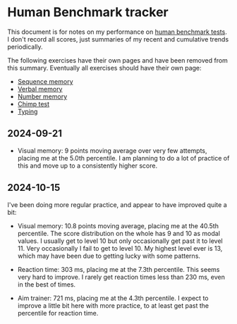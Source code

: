 # Human Benchmark tracker

This document is for notes on my performance on [human benchmark
tests](https://humanbenchmark.com/). I don't record all scores, just
summaries of my recent and cumulative trends periodically.

The following exercises have their own pages and have been removed
from this summary. Eventually all exercises should have their own
page:

* [Sequence memory](human-bechmark-sequence-memory-exercise-with-history.md)
* [Verbal memory](human-benchmark-verbal-memory-exercise-with-history.md)
* [Number memory](human-benchmark-number-memory-exercise-with-history.md)
* [Chimp test](human-benchmark-chimp-test-exercise-with-history.md)
* [Typing](human-benchmark-typing-exercise-with-history.md)

## 2024-09-21

* Visual memory: 9 points moving average over very few attempts,
  placing me at the 5.0th percentile. I am planning to do a lot of
  practice of this and move up to a consistently higher score.

## 2024-10-15

I've been doing more regular practice, and appear to have improved
quite a bit:

* Visual memory: 10.8 points moving average, placing me at the 40.5th
  percentile. The score distribution on the whole has 9 and 10 as
  modal values. I usually get to level 10 but only occasionally get
  past it to level 11. Very occasionally I fail to get to level 10. My
  highest level ever is 13, which may have been due to getting lucky
  with some patterns.

* Reaction time: 303 ms, placing me at the 7.3th percentile. This seems
  very hard to improve. I rarely get reaction times less than 230 ms,
  even in the best of times.

* Aim trainer: 721 ms, placing me at the 4.3th percentile. I expect to
  improve a little bit here with more practice, to at least get past
  the percentile for reaction time.

